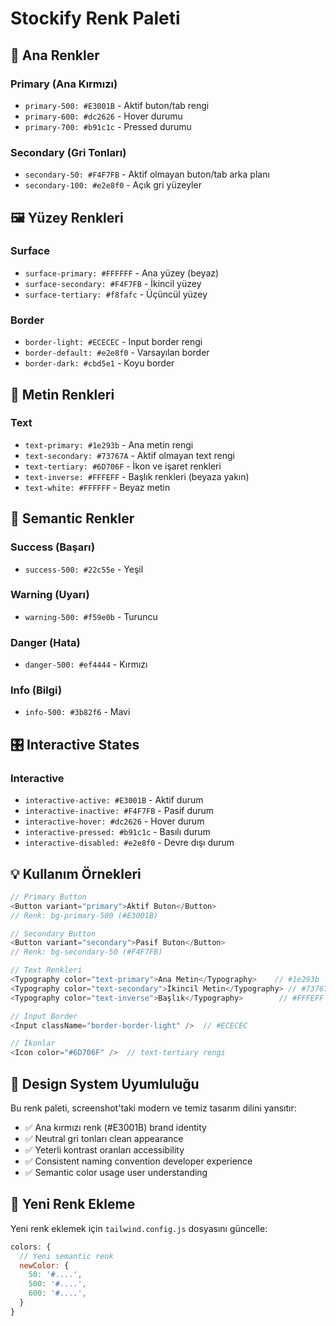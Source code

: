 # Stockify Renk Paleti

## 🎯 Ana Renkler

### Primary (Ana Kırmızı)

- `primary-500: #E3001B` - Aktif buton/tab rengi
- `primary-600: #dc2626` - Hover durumu
- `primary-700: #b91c1c` - Pressed durumu

### Secondary (Gri Tonları)

- `secondary-50: #F4F7FB` - Aktif olmayan buton/tab arka planı
- `secondary-100: #e2e8f0` - Açık gri yüzeyler

## 🖼️ Yüzey Renkleri

### Surface

- `surface-primary: #FFFFFF` - Ana yüzey (beyaz)
- `surface-secondary: #F4F7FB` - İkincil yüzey
- `surface-tertiary: #f8fafc` - Üçüncül yüzey

### Border

- `border-light: #ECECEC` - Input border rengi
- `border-default: #e2e8f0` - Varsayılan border
- `border-dark: #cbd5e1` - Koyu border

## 📝 Metin Renkleri

### Text

- `text-primary: #1e293b` - Ana metin rengi
- `text-secondary: #73767A` - Aktif olmayan text rengi
- `text-tertiary: #6D706F` - İkon ve işaret renkleri
- `text-inverse: #FFFEFF` - Başlık renkleri (beyaza yakın)
- `text-white: #FFFFFF` - Beyaz metin

## 🎪 Semantic Renkler

### Success (Başarı)

- `success-500: #22c55e` - Yeşil

### Warning (Uyarı)

- `warning-500: #f59e0b` - Turuncu

### Danger (Hata)

- `danger-500: #ef4444` - Kırmızı

### Info (Bilgi)

- `info-500: #3b82f6` - Mavi

## 🎛️ Interactive States

### Interactive

- `interactive-active: #E3001B` - Aktif durum
- `interactive-inactive: #F4F7FB` - Pasif durum
- `interactive-hover: #dc2626` - Hover durum
- `interactive-pressed: #b91c1c` - Basılı durum
- `interactive-disabled: #e2e8f0` - Devre dışı durum

## 💡 Kullanım Örnekleri

```typescript
// Primary Button
<Button variant="primary">Aktif Buton</Button>
// Renk: bg-primary-500 (#E3001B)

// Secondary Button
<Button variant="secondary">Pasif Buton</Button>
// Renk: bg-secondary-50 (#F4F7FB)

// Text Renkleri
<Typography color="text-primary">Ana Metin</Typography>    // #1e293b
<Typography color="text-secondary">İkincil Metin</Typography> // #73767A
<Typography color="text-inverse">Başlık</Typography>        // #FFFEFF

// Input Border
<Input className="border-border-light" />  // #ECECEC

// İkonlar
<Icon color="#6D706F" />  // text-tertiary rengi
```

## 🎨 Design System Uyumluluğu

Bu renk paleti, screenshot'taki modern ve temiz tasarım dilini yansıtır:

- ✅ Ana kırmızı renk (#E3001B) brand identity
- ✅ Neutral gri tonları clean appearance
- ✅ Yeterli kontrast oranları accessibility
- ✅ Consistent naming convention developer experience
- ✅ Semantic color usage user understanding

## 🚀 Yeni Renk Ekleme

Yeni renk eklemek için `tailwind.config.js` dosyasını güncelle:

```javascript
colors: {
  // Yeni semantic renk
  newColor: {
    50: '#....',
    500: '#....',
    600: '#....',
  }
}
```
